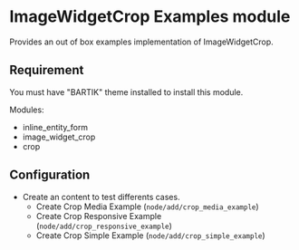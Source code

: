 ImageWidgetCrop Examples module
==============================

Provides an out of box examples implementation of ImageWidgetCrop.

Requirement
-----------
You must have "BARTIK" theme installed to install this module.

Modules:

* inline_entity_form
* image_widget_crop
* crop

Configuration
-------------

* Create an content to test differents cases.
    * Create Crop Media Example (`node/add/crop_media_example`)
    * Create Crop Responsive Example (`node/add/crop_responsive_example`)
    * Create Crop Simple Example (`node/add/crop_simple_example`)
